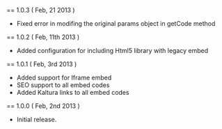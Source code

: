 == 1.0.3 ( Feb, 21 2013 )
 - Fixed error in modifing the original params object in getCode method

== 1.0.2 ( Feb, 11th 2013 )
 - Added configuration for including Html5 library with legacy embed

== 1.0.1 ( Feb, 3rd 2013 )
 - Added support for Iframe embed
 - SEO support to all embed codes
 - Added Kaltura links to all embed codes

== 1.0.0 ( Feb, 2nd 2013 )
 - Initial release.
